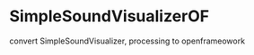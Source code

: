SimpleSoundVisualizerOF
=======================

convert SimpleSoundVisualizer, processing to openframeowork
